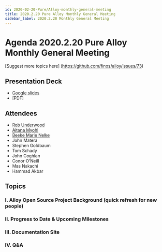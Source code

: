 ```yaml
---
id: 2020-02-20-Pure/Alloy-monthly-general-meeting
title: 2020.2.20 Pure Alloy Monthly General Meeting
sidebar_label: 2020.2.20 Monthly General Meeting
---
```



# Agenda 2020.2.20 Pure Alloy Monthly General Meeting

[Suggest more topics here] (https://github.com/finos/alloy/issues/73)

## Presentation Deck
* [Google slides](https://docs.google.com/presentation/d/11GBLoE_kPVQMw4TAni2NOZY5YnJIvwlHu-x3UKgAB70/edit#slide=id.g7e1198a920_0_44)
* [PDF]

## Attendees
* [Rob Underwood](https://github.com/brooklynrob)
* [Aitana Myohl](https://github.com/aitana16)
* [Beeke Marie Nelke](https://github.com/beekemarie)
* John Matera
* Stephen Goldbaum
* Tom Schady
* John Coghlan
* Conor O'Neill
* Mas Nakachi
* Hammad Akbar

## Topics

### I. Alloy Open Source Project Background (quick refresh for new people)

### II. Progress to Date & Upcoming Milestones

### III. Documentation Site

### IV. Q&A
